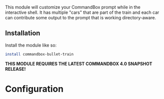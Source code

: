 This module will customize your CommandBox prompt while in the interactive shell.  It has multiple "cars" that are part of the train
and each car can contribute some output to the prompt that is working directory-aware.  

## Installation

Install the module like so:

```bash
install commandbox-bullet-train
```

**THIS MODULE REQUIRES THE LATEST COMMANDBOX 4.0 SNAPSHOT RELEASE!**

# Configuration

